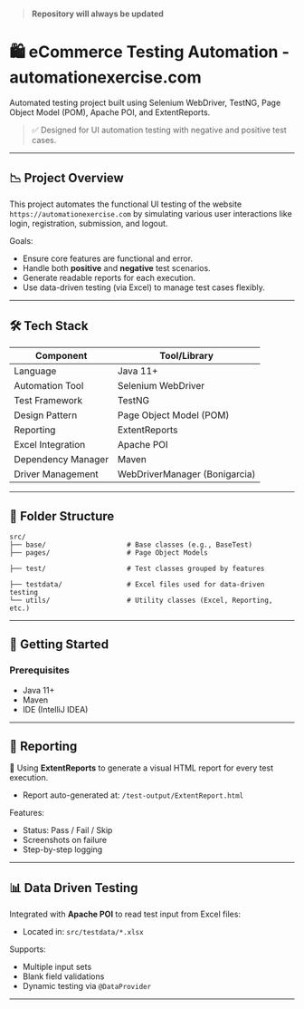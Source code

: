> #### Repository will always be updated 


# 🛍️ eCommerce Testing Automation - automationexercise.com

Automated testing project built using Selenium WebDriver, TestNG, Page Object Model (POM), Apache POI, and ExtentReports.

> ✅ Designed for UI automation testing with negative and positive test cases.

---

## 📉 Project Overview

This project automates the functional UI testing of the website `https://automationexercise.com` by simulating various user interactions like login, registration, submission, and logout.

Goals:

* Ensure core features are functional and error.
* Handle both **positive** and **negative** test scenarios.
* Generate readable reports for each execution.
* Use data-driven testing (via Excel) to manage test cases flexibly.

---

## 🛠️ Tech Stack

| Component          | Tool/Library                  |
| ------------------ | ----------------------------- |
| Language           | Java 11+                      |
| Automation Tool    | Selenium WebDriver            |
| Test Framework     | TestNG                        |
| Design Pattern     | Page Object Model (POM)       |
| Reporting          | ExtentReports                 |
| Excel Integration  | Apache POI                    |
| Dependency Manager | Maven                         |
| Driver Management  | WebDriverManager (Bonigarcia) |

---

## 📂 Folder Structure

```
src/
├── base/                    # Base classes (e.g., BaseTest)
├── pages/                   # Page Object Models

├── test/                    # Test classes grouped by features

├── testdata/                # Excel files used for data-driven testing
└── utils/                   # Utility classes (Excel, Reporting, etc.)
```

---

## 🚀 Getting Started

### Prerequisites

* Java 11+
* Maven
* IDE (IntelliJ IDEA)

---

## 📸 Reporting

📍 Using **ExtentReports** to generate a visual HTML report for every test execution.

* Report auto-generated at:
  `/test-output/ExtentReport.html`

Features:

* Status: Pass / Fail / Skip
* Screenshots on failure
* Step-by-step logging

---

## 📊 Data Driven Testing

Integrated with **Apache POI** to read test input from Excel files:

* Located in: `src/testdata/*.xlsx`

Supports:
* Multiple input sets
* Blank field validations
* Dynamic testing via `@DataProvider`

---
